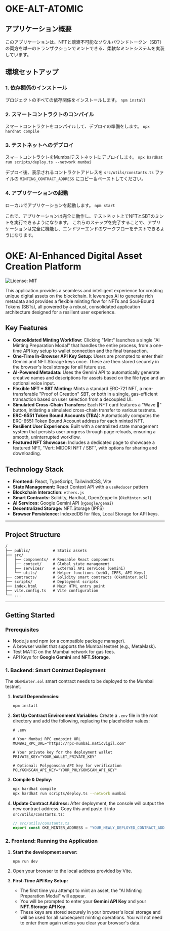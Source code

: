 # OKE-ALT-ATOMIC

## アプリケーション概要
このアプリケーションは、NFTと譲渡不可能なソウルバウンドトークン（SBT）の両方を単一のトランザクションでミントできる、柔軟なミントシステムを実装しています。

## 環境セットアップ

### 1. 依存関係のインストール
プロジェクトのすべての依存関係をインストールします。
`npm install`

### 2. スマートコントラクトのコンパイル
スマートコントラクトをコンパイルして、デプロイの準備をします。
`npx hardhat compile`

### 3. テストネットへのデプロイ
スマートコントラクトをMumbaiテストネットにデプロイします。
`npx hardhat run scripts/deploy.ts --network mumbai`

デプロイ後、表示されるコントラクトアドレスを `src/utils/constants.ts` ファイルの `MINTING_CONTRACT_ADDRESS` にコピー＆ペーストしてください。

### 4. アプリケーションの起動
ローカルでアプリケーションを起動します。
`npm start`

これで、アプリケーションは完全に動作し、テストネット上でNFTとSBTのミントを実行できるようになります。
これらのステップを完了することで、アプリケーションは完全に機能し、エンドツーエンドのワークフローをテストできるようになります。

# OKE: AI-Enhanced Digital Asset Creation Platform

![License: MIT](https://img.shields.io/badge/License-MIT-blue.svg)

This application provides a seamless and intelligent experience for creating unique digital assets on the blockchain. It leverages AI to generate rich metadata and provides a flexible minting flow for NFTs and Soul-Bound Tokens (SBTs), all powered by a robust, consolidated application architecture designed for a resilient user experience.

## Key Features

-   **Consolidated Minting Workflow:** Clicking "Mint" launches a single "AI Minting Preparation Modal" that handles the entire process, from a one-time API key setup to wallet connection and the final transaction.
-   **One-Time In-Browser API Key Setup:** Users are prompted to enter their Gemini and NFT.Storage keys once. These are then stored securely in the browser's local storage for all future use.
-   **AI-Powered Metadata:** Uses the Gemini API to automatically generate creative names and descriptions for assets based on the file type and an optional voice input.
-   **Flexible NFT + SBT Minting:** Mints a standard ERC-721 NFT, a non-transferable "Proof of Creation" SBT, or both in a single, gas-efficient transaction based on user selection from a decoupled UI.
-   **Simulated Cross-Chain Transfers:** Each NFT card features a "Wave 🌊" button, initiating a simulated cross-chain transfer to various testnets.
-   **ERC-6551 Token Bound Accounts (TBA):** Automatically computes the ERC-6551 Token Bound Account address for each minted NFT.
-   **Resilient User Experience:** Built with a centralized state management system that persists user progress through page reloads, ensuring a smooth, uninterrupted workflow.
-   **Featured NFT Showcase:** Includes a dedicated page to showcase a featured NFT, "Vert: MIDORI NFT / SBT", with options for sharing and downloading.

## Technology Stack

-   **Frontend:** React, TypeScript, TailwindCSS, Vite
-   **State Management:** React Context API with a `useReducer` pattern
-   **Blockchain Interaction:** `ethers.js`
-   **Smart Contracts:** Solidity, Hardhat, OpenZeppelin (`OkeMinter.sol`)
-   **AI Services:** Google Gemini API (`@google/genai`)
-   **Decentralized Storage:** NFT.Storage (IPFS)
-   **Browser Persistence:** IndexedDB for files, Local Storage for API keys.

---

## Project Structure

```
/
├── public/          # Static assets
├── src/
│   ├── components/  # Reusable React components
│   ├── context/     # Global state management
│   ├── services/    # External API services (Gemini)
│   └── utils/       # Helper functions (web3, IPFS, API Keys)
├── contracts/       # Solidity smart contracts (OkeMinter.sol)
├── scripts/         # Deployment scripts
├── index.html       # Main HTML entry point
├── vite.config.ts   # Vite configuration
└── ...
```

---

## Getting Started

### Prerequisites

-   Node.js and npm (or a compatible package manager).
-   A browser wallet that supports the Mumbai testnet (e.g., MetaMask).
-   Test MATIC on the Mumbai network for gas fees.
-   API Keys for **Google Gemini** and **NFT.Storage**.

### 1. Backend: Smart Contract Deployment

The `OkeMinter.sol` smart contract needs to be deployed to the Mumbai testnet.

1.  **Install Dependencies:**
    ```bash
    npm install
    ```

2.  **Set Up Contract Environment Variables:**
    Create a `.env` file in the root directory and add the following, replacing the placeholder values:
    ```
    # .env

    # Your Mumbai RPC endpoint URL
    MUMBAI_RPC_URL="https://rpc-mumbai.maticvigil.com"

    # Your private key for the deployment wallet
    PRIVATE_KEY="YOUR_WALLET_PRIVATE_KEY"

    # Optional: Polygonscan API key for verification
    POLYGONSCAN_API_KEY="YOUR_POLYGONSCAN_API_KEY"
    ```

3.  **Compile & Deploy:**
    ```bash
    npx hardhat compile
    npx hardhat run scripts/deploy.ts --network mumbai
    ```

4.  **Update Contract Address:**
    After deployment, the console will output the new contract address. Copy this and paste it into `src/utils/constants.ts`:

    ```typescript
    // src/utils/constants.ts
    export const OKE_MINTER_ADDRESS = "YOUR_NEWLY_DEPLOYED_CONTRACT_ADDRESS";
    ```

### 2. Frontend: Running the Application

1.  **Start the development server:**
    ```bash
    npm run dev
    ```
2.  Open your browser to the local address provided by Vite.

3.  **First-Time API Key Setup:**
    -   The first time you attempt to mint an asset, the "AI Minting Preparation Modal" will appear.
    -   You will be prompted to enter your **Gemini API Key** and your **NFT.Storage API Key**.
    -   These keys are stored securely in your browser's local storage and will be used for all subsequent minting operations. You will not need to enter them again unless you clear your browser's data.
